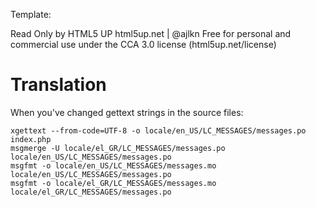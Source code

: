 Template:

Read Only by HTML5 UP
html5up.net | @ajlkn
Free for personal and commercial use under the CCA 3.0 license (html5up.net/license)

# Translation

When you've changed gettext strings in the source files:

```
xgettext --from-code=UTF-8 -o locale/en_US/LC_MESSAGES/messages.po index.php
msgmerge -U locale/el_GR/LC_MESSAGES/messages.po locale/en_US/LC_MESSAGES/messages.po
msgfmt -o locale/en_US/LC_MESSAGES/messages.mo locale/en_US/LC_MESSAGES/messages.po
msgfmt -o locale/el_GR/LC_MESSAGES/messages.mo locale/el_GR/LC_MESSAGES/messages.po
```
